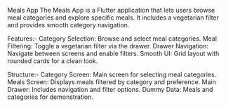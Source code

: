 Meals App
The Meals App is a Flutter application that lets users browse meal categories and explore specific meals. It includes a vegetarian filter and provides smooth category navigation.

Features:-
Category Selection: Browse and select meal categories.
Meal Filtering: Toggle a vegetarian filter via the drawer.
Drawer Navigation: Navigate between screens and enable filters.
Smooth UI: Grid layout with rounded cards for a clean look.


Structure:-
Category Screen: Main screen for selecting meal categories.
Meals Screen: Displays meals filtered by category and preference.
Main Drawer: Includes navigation and filter options.
Dummy Data: Meals and categories for demonstration.
